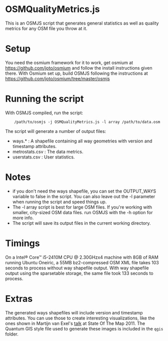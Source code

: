 OSMQualityMetrics.js
====================
This is an OSMJS script that generates general statistics as well as 
quality metrics for any OSM file you throw at it.

Setup
=====
You need the osmium framework for it to work, get osmium at 
https://github.com/joto/osmium and follow the install instructions 
given there. With Osmium set up, build OSMJS following the
instructions at https://github.com/joto/osmium/tree/master/osmjs

Running the script
==================
With OSMJS compiled, run the script:

        /path/to/osmjs -j OSMQualityMetrics.js -l array /path/to/data.osm

The script will generate a number of output files:

- ways.* : A shapefile containing all way geometries with version and
timestamp attributes. 
- metrostats.csv : The data metrics. 
- userstats.csv : User statistics.

Notes
=====
- if you don't need the ways shapefile, you can set the OUTPUT_WAYS
variable to false in the script. You can also leave out the -l 
parameter when running the script and speed things up. 
- The -l array script is best for large OSM files. If you're working
with smaller, city-sized OSM data files. run OSMJS with the -h option 
for more info. 
- The script will save its output files in the current working
directory.

Timings
=======
On a Intel® Core™ i5-2410M CPU @ 2.30GHzx4 machine with 8GB of RAM
running Ubuntu Oneiric, a 55MB bz2-compressed OSM XML file takes 103
seconds to process without way shapefile output. With way shapefile 
output using the sparsetable storage, the same file took 133 seconds to
process.  

Extras
======
The generated ways shapefiles will include version and timestamp attributes. You can use those to create interesting visualizations, like the ones shown in Martijn van Exel's [talk](http://www.slideshare.net/mvexel/insert-coin-to-play) at State Of The Map 2011. The Quantum GIS style file used to generate these images is included in the `qgis` folder.  

